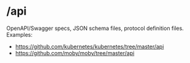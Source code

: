 # /api

OpenAPI/Swagger specs, JSON schema files, protocol definition files.
Examples:
-   https://github.com/kubernetes/kubernetes/tree/master/api
-   https://github.com/moby/moby/tree/master/api